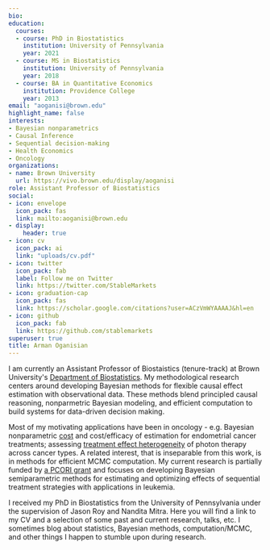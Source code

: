 ```yaml
---
bio: 
education:
  courses:
  - course: PhD in Biostatistics
    institution: University of Pennsylvania
    year: 2021
  - course: MS in Biostatistics
    institution: University of Pennsylvania
    year: 2018
  - course: BA in Quantitative Economics
    institution: Providence College
    year: 2013
email: "aoganisi@brown.edu"
highlight_name: false
interests:
- Bayesian nonparametrics
- Causal Inference
- Sequential decision-making
- Health Economics
- Oncology
organizations:
- name: Brown University
  url: https://vivo.brown.edu/display/aoganisi
role: Assistant Professor of Biostatistics
social:
- icon: envelope
  icon_pack: fas
  link: mailto:aoganisi@brown.edu
- display:
    header: true
- icon: cv
  icon_pack: ai
  link: "uploads/cv.pdf"
- icon: twitter
  icon_pack: fab
  label: Follow me on Twitter
  link: https://twitter.com/StableMarkets
- icon: graduation-cap
  icon_pack: fas
  link: https://scholar.google.com/citations?user=ACzVmWYAAAAJ&hl=en
- icon: github
  icon_pack: fab
  link: https://github.com/stablemarkets
superuser: true
title: Arman Oganisian
---
```


I am currently an Assistant Professor of Biostaistics (tenure-track) at Brown University's [Department of Biostatistics](https://www.brown.edu/academics/public-health/biostats/home). My methodological research centers around developing Bayesian methods for flexible causal effect estimation with observational data. These methods blend principled causal reasoning, nonparmetric Bayesian modeling, and efficient computation to build systems for data-driven decision making.

Most of my motivating applications have been in oncology - e.g. Bayesian nonparametric [cost](https://onlinelibrary.wiley.com/doi/epdf/10.1111/biom.13244) and cost/efficacy of estimation for endometrial cancer treatments; assessing [treatment effect heterogeneity](https://arxiv.org/abs/2009.10839) of photon therapy across cancer types. A related interest, that is inseparable from this work, is in methods for efficient MCMC computation. My current research is partially funded by [a PCORI grant](https://www.pcori.org/research-results/2022/statistical-methods-optimizing-dynamic-patient-level-treatment-and-monitoring-strategies) and focuses on developing Bayesian semiparametric methods for estimating and optimizing effects of sequential treatment strategies with applications in leukemia.

I received my PhD in Biostatistics from the University of Pennsylvania under the supervision of Jason Roy and Nandita Mitra. Here you will find a link to my CV and a selection of some past and current research, talks, etc. I sometimes blog about statistics, Bayesian methods, computation/MCMC, and other things I happen to stumble upon during research.
